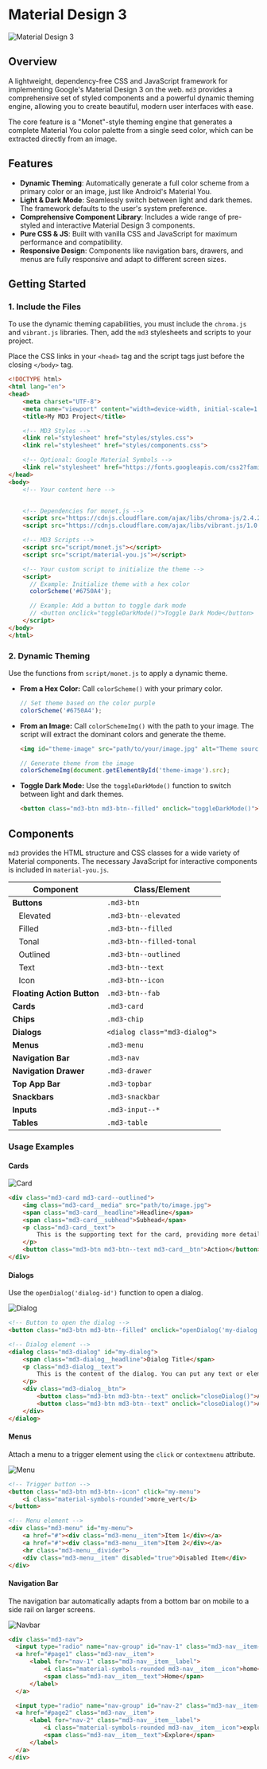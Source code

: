 # Material Design 3

![Material Design 3](./preview/thumbnail.png)

## Overview

A lightweight, dependency-free CSS and JavaScript framework for implementing Google's Material Design 3 on the web. `md3` provides a comprehensive set of styled components and a powerful dynamic theming engine, allowing you to create beautiful, modern user interfaces with ease.

The core feature is a "Monet"-style theming engine that generates a complete Material You color palette from a single seed color, which can be extracted directly from an image.

## Features

-   **Dynamic Theming**: Automatically generate a full color scheme from a primary color or an image, just like Android's Material You.
-   **Light & Dark Mode**: Seamlessly switch between light and dark themes. The framework defaults to the user's system preference.
-   **Comprehensive Component Library**: Includes a wide range of pre-styled and interactive Material Design 3 components.
-   **Pure CSS & JS**: Built with vanilla CSS and JavaScript for maximum performance and compatibility.
-   **Responsive Design**: Components like navigation bars, drawers, and menus are fully responsive and adapt to different screen sizes.

## Getting Started

### 1. Include the Files

To use the dynamic theming capabilities, you must include the `chroma.js` and `vibrant.js` libraries. Then, add the `md3` stylesheets and scripts to your project.

Place the CSS links in your `<head>` tag and the script tags just before the closing `</body>` tag.

```html
<!DOCTYPE html>
<html lang="en">
<head>
    <meta charset="UTF-8">
    <meta name="viewport" content="width=device-width, initial-scale=1.0">
    <title>My MD3 Project</title>

    <!-- MD3 Styles -->
    <link rel="stylesheet" href="styles/styles.css">
    <link rel="stylesheet" href="styles/components.css">

    <!-- Optional: Google Material Symbols -->
    <link rel="stylesheet" href="https://fonts.googleapis.com/css2?family=Material+Symbols+Rounded:opsz,wght,FILL,GRAD@20..48,100..700,0..1,-50..200" />
</head>
<body>
    <!-- Your content here -->


    <!-- Dependencies for monet.js -->
    <script src="https://cdnjs.cloudflare.com/ajax/libs/chroma-js/2.4.2/chroma.min.js"></script>
    <script src="https://cdnjs.cloudflare.com/ajax/libs/vibrant.js/1.0.0/Vibrant.min.js"></script>

    <!-- MD3 Scripts -->
    <script src="script/monet.js"></script>
    <script src="script/material-you.js"></script>

    <!-- Your custom script to initialize the theme -->
    <script>
      // Example: Initialize theme with a hex color
      colorScheme('#6750A4');

      // Example: Add a button to toggle dark mode
      // <button onclick="toggleDarkMode()">Toggle Dark Mode</button>
    </script>
</body>
</html>
```

### 2. Dynamic Theming

Use the functions from `script/monet.js` to apply a dynamic theme.

-   **From a Hex Color:** Call `colorScheme()` with your primary color.

    ```javascript
    // Set theme based on the color purple
    colorScheme('#6750A4');
    ```

-   **From an Image:** Call `colorSchemeImg()` with the path to your image. The script will extract the dominant colors and generate the theme.

    ```html
    <img id="theme-image" src="path/to/your/image.jpg" alt="Theme source">
    ```
    ```javascript
    // Generate theme from the image
    colorSchemeImg(document.getElementById('theme-image').src);
    ```

-   **Toggle Dark Mode:** Use the `toggleDarkMode()` function to switch between light and dark themes.

    ```html
    <button class="md3-btn md3-btn--filled" onclick="toggleDarkMode()">Toggle Theme</button>
    ```

## Components

`md3` provides the HTML structure and CSS classes for a wide variety of Material components. The necessary JavaScript for interactive components is included in `material-you.js`.

| Component                 | Class/Element                |
| ------------------------- | ---------------------------- |
| **Buttons**               | `.md3-btn`                   |
| &nbsp;&nbsp;&nbsp;Elevated | `.md3-btn--elevated`         |
| &nbsp;&nbsp;&nbsp;Filled   | `.md3-btn--filled`           |
| &nbsp;&nbsp;&nbsp;Tonal    | `.md3-btn--filled-tonal`     |
| &nbsp;&nbsp;&nbsp;Outlined | `.md3-btn--outlined`         |
| &nbsp;&nbsp;&nbsp;Text     | `.md3-btn--text`             |
| &nbsp;&nbsp;&nbsp;Icon     | `.md3-btn--icon`             |
| **Floating Action Button** | `.md3-btn--fab`              |
| **Cards**                 | `.md3-card`                  |
| **Chips**                 | `.md3-chip`                  |
| **Dialogs**               | `<dialog class="md3-dialog">` |
| **Menus**                 | `.md3-menu`                  |
| **Navigation Bar**        | `.md3-nav`                   |
| **Navigation Drawer**     | `.md3-drawer`                |
| **Top App Bar**           | `.md3-topbar`                |
| **Snackbars**             | `.md3-snackbar`              |
| **Inputs**                | `.md3-input--*`              |
| **Tables**                | `.md3-table`                 |

### Usage Examples

#### Cards

![Card](./preview/card.png)

```html
<div class="md3-card md3-card--outlined">
    <img class="md3-card__media" src="path/to/image.jpg">
    <span class="md3-card__headline">Headline</span>
    <span class="md3-card__subhead">Subhead</span>
    <p class="md3-card__text">
        This is the supporting text for the card, providing more details.
    </p>
    <button class="md3-btn md3-btn--text md3-card__btn">Action</button>
</div>
```

#### Dialogs

Use the `openDialog('dialog-id')` function to open a dialog.

![Dialog](./preview/dialog.png)

```html
<!-- Button to open the dialog -->
<button class="md3-btn md3-btn--filled" onclick="openDialog('my-dialog')">Open Dialog</button>

<!-- Dialog element -->
<dialog class="md3-dialog" id="my-dialog">
    <span class="md3-dialog__headline">Dialog Title</span>
    <p class="md3-dialog__text">
        This is the content of the dialog. You can put any text or elements here.
    </p>
    <div class="md3-dialog__btn">
        <button class="md3-btn md3-btn--text" onclick="closeDialog()">Action 1</button>
        <button class="md3-btn md3-btn--text" onclick="closeDialog()">Action 2</button>
    </div>
</dialog>
```

#### Menus

Attach a menu to a trigger element using the `click` or `contextmenu` attribute.

![Menu](./preview/menu.png)

```html
<!-- Trigger button -->
<button class="md3-btn md3-btn--icon" click="my-menu">
    <i class="material-symbols-rounded">more_vert</i>
</button>

<!-- Menu element -->
<div class="md3-menu" id="my-menu">
    <a href="#"><div class="md3-menu__item">Item 1</div></a>
    <a href="#"><div class="md3-menu__item">Item 2</div></a>
    <hr class="md3-menu__divider">
    <div class="md3-menu__item" disabled="true">Disabled Item</div>
</div>
```

#### Navigation Bar

The navigation bar automatically adapts from a bottom bar on mobile to a side rail on larger screens.

![Navbar](./preview/navbar.png)

```html
<div class="md3-nav">
  <input type="radio" name="nav-group" id="nav-1" class="md3-nav__item-radio" checked>
  <a href="#page1" class="md3-nav__item">
      <label for="nav-1" class="md3-nav__item__label">
          <i class="material-symbols-rounded md3-nav__item__icon">home</i>
          <span class="md3-nav__item__text">Home</span>
      </label>
  </a>

  <input type="radio" name="nav-group" id="nav-2" class="md3-nav__item-radio">
  <a href="#page2" class="md3-nav__item">
      <label for="nav-2" class="md3-nav__item__label">
          <i class="material-symbols-rounded md3-nav__item__icon">explore</i>
          <span class="md3-nav__item__text">Explore</span>
      </label>
  </a>
</div>
```

